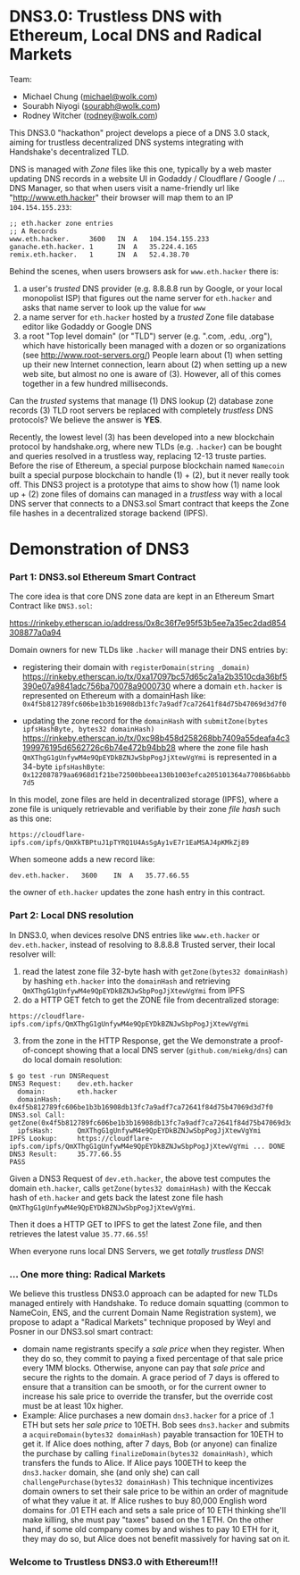 # DNS3.0: Trustless DNS with Ethereum, Local DNS and Radical Markets

Team:
* Michael Chung (michael@wolk.com)
* Sourabh Niyogi (sourabh@wolk.com)
* Rodney Witcher (rodney@wolk.com)

This DNS3.0 "hackathon" project develops a piece of a DNS 3.0 stack, aiming for trustless decentralized DNS systems integrating with Handshake's decentralized TLD.  

DNS is managed with _Zone_ files like this one, typically by a web master updating DNS records in a website UI in Godaddy / Cloudflare / Google / ... DNS Manager, so that when users visit a name-friendly url like "http://www.eth.hacker" their browser will map them to an IP `104.154.155.233`:

```
;; eth.hacker zone entries
;; A Records
www.eth.hacker.     3600   IN  A   104.154.155.233
ganache.eth.hacker. 1      IN  A   35.224.4.165
remix.eth.hacker.   1      IN  A   52.4.38.70
```

Behind the scenes, when users browsers ask for `www.eth.hacker` there is:
 1. a user's _trusted_ DNS provider (e.g. 8.8.8.8 run by Google, or your local monopolist ISP) that figures out the name server for `eth.hacker` and asks that name server to look up the value for `www`
 2. a name server for `eth.hacker` hosted by a _trusted_ Zone file database editor like Godaddy or Google DNS
 3. a root "Top level domain" (or "TLD") server (e.g. ".com, .edu, .org"), which have historically been managed with a dozen or so organizations (see http://www.root-servers.org/)
People learn about (1) when setting up their new Internet connection, learn about (2) when setting up a new web site, but almost no one is aware of (3).  However, all of this comes together in a few hundred milliseconds.  

Can the _trusted_ systems that manage (1) DNS lookup (2) database zone records (3) TLD root servers be replaced with completely _trustless_ DNS protocols?  We believe the answer is **YES**.   

Recently, the lowest level (3) has been developed into a new blockchain protocol by handshake.org, where new TLDs (e.g. `.hacker`) can be bought and queries resolved in a trustless way, replacing 12-13 truste parties.   Before the rise of Ethereum, a special purpose blockchain named `Namecoin` built a special purpose blockchain to handle (1) + (2), but it never really took off.  This DNS3 project is a prototype that aims to show how  (1) name look up + (2) zone files of domains can managed in a _trustless_ way with a local DNS server that connects to a DNS3.sol Smart contract that keeps the Zone file hashes in a decentralized storage backend (IPFS).

# Demonstration of DNS3

### Part 1: DNS3.sol Ethereum Smart Contract

The core idea is that core DNS zone data are kept in an Ethereum Smart Contract like `DNS3.sol`:

 https://rinkeby.etherscan.io/address/0x8c36f7e95f53b5ee7a35ec2dad854308877a0a94

Domain owners for new TLDs like `.hacker` will manage their DNS entries by:
 * registering their domain with `registerDomain(string _domain)`
 https://rinkeby.etherscan.io/tx/0xa17097bc57d65c2a1a2b3510cda36bf5390e07a9841adc756ba70078a9000730
 where a domain `eth.hacker` is represented on Ethereum with a domainHash like: `0x4f5b812789fc606be1b3b16908db13fc7a9adf7ca72641f84d75b47069d3d7f0`

 * updating the zone record for the `domainHash` with `submitZone(bytes ipfsHashByte, bytes32 domainHash)`
 https://rinkeby.etherscan.io/tx/0xc98b458d258268bb7409a55deafa4c3199976195d6562726c6b74e472b94bb28
where the zone file hash `QmXThgG1gUnfywM4e9QpEYDkBZNJwSbpPogJjXtewVgYmi` is represented in a 34-byte `ipfsHashByte`: `0x122087879aa6968d1f21be72500bbeea130b1003efca205101364a77086b6abbb7d5`

In this model, zone files are held in decentralized storage (IPFS), where a zone file is uniquely retrievable and verifiable by their zone _file hash_ such as this one:
```
https://cloudflare-ipfs.com/ipfs/QmXkTBPtuJ1pTYRQ1U4AsSgAy1vE7r1EaMSAJ4pKMkZj89
```
When someone adds a new record like:
```
dev.eth.hacker.   3600    IN  A   35.77.66.55
```
the owner of `eth.hacker` updates the zone hash entry in this contract.

### Part 2: Local DNS resolution

In DNS3.0, when devices resolve DNS entries like `www.eth.hacker` or `dev.eth.hacker`, instead of resolving to 8.8.8.8 Trusted server, their local resolver will:
 1. read the latest zone file 32-byte hash with `getZone(bytes32 domainHash)` by  hashing `eth.hacker` into the `domainHash` and retrieving `QmXThgG1gUnfywM4e9QpEYDkBZNJwSbpPogJjXtewVgYmi` from IPFS
 2. do a HTTP GET fetch to get the ZONE file from decentralized storage:
```
https://cloudflare-ipfs.com/ipfs/QmXThgG1gUnfywM4e9QpEYDkBZNJwSbpPogJjXtewVgYmi
```
 3. from the zone in the HTTP Response, get the
We demonstrate a proof-of-concept showing that a local DNS server (`github.com/miekg/dns`)
can do local domain resolution:

```
$ go test -run DNSRequest
DNS3 Request:    dev.eth.hacker
  domain:        eth.hacker
  domainHash:    0x4f5b812789fc606be1b3b16908db13fc7a9adf7ca72641f84d75b47069d3d7f0
DNS3.sol Call:   getZone(0x4f5b812789fc606be1b3b16908db13fc7a9adf7ca72641f84d75b47069d3d7f0)
  ipfsHash:      QmXThgG1gUnfywM4e9QpEYDkBZNJwSbpPogJjXtewVgYmi
IPFS Lookup:     https://cloudflare-ipfs.com/ipfs/QmXThgG1gUnfywM4e9QpEYDkBZNJwSbpPogJjXtewVgYmi ... DONE
DNS3 Result:     35.77.66.55
PASS
```
Given a DNS3 Request of `dev.eth.hacker`, the above test computes the domain `eth.hacker`, calls `getZone(bytes32 domainHash)` with the Keccak hash of `eth.hacker` and gets back the latest zone file hash `QmXThgG1gUnfywM4e9QpEYDkBZNJwSbpPogJjXtewVgYmi`.  

Then it does a HTTP GET to IPFS to get the latest Zone file, and then retrieves the latest value `35.77.66.55`!

When everyone runs local DNS Servers, we get _totally trustless DNS_!  

### ... One more thing: Radical Markets

We believe this trustless DNS3.0 approach can be adapted for new TLDs managed entirely with Handshake.  To reduce domain squatting (common to NameCoin, ENS, and the current Domain Name Registration system), we propose to adapt a "Radical Markets" technique proposed by Weyl and Posner in our DNS3.sol smart contract:
* domain name registrants specify a _sale price_ when they register.  When they do so, they commit to paying a fixed percentage of that sale price every 1MM blocks.  Otherwise, anyone can pay that _sale price_ and secure the rights to the domain.  A grace period of 7 days is offered to ensure that a transition can be smooth, or for the current owner to increase his sale price to override the transfer, but the override cost must be at least 10x higher.      
* Example: Alice purchases a new domain `dns3.hacker` for a price of .1 ETH but sets her _sale price_ to 10ETH.  Bob sees `dns3.hacker` and submits a `acquireDomain(bytes32 domainHash)` payable transaction for 10ETH to get it.   If Alice does nothing, after 7 days, Bob (or anyone) can finalize the purchase by calling `finalizeDomain(bytes32 domainHash)`, which transfers the funds to Alice.  If Alice pays 100ETH to keep the `dns3.hacker` domain, she (and only she) can call `challengePurchase(bytes32 domainHash)`
This technique incentivizes domain owners to set their sale price to be within an order of magnitude of what they value it at.  If Alice rushes to buy 80,000 English word domains for .01 ETH each and sets a sale price of 10 ETH thinking she'll make killing, she must pay "taxes" based on the 1 ETH.  On the other hand, if some old company comes by and wishes to pay 10 ETH for it, they may do so, but Alice does not benefit massively for having sat on it.

### Welcome to Trustless DNS3.0 with Ethereum!!!
